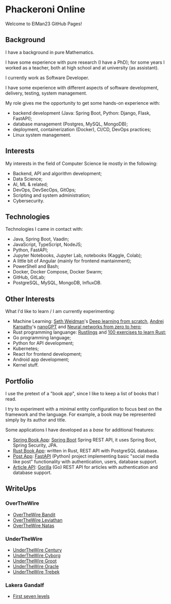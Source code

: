# Phackeroni Online

Welcome to ElMan23 GitHub Pages!

## Background

I have a background in pure Mathematics.

I have some experience with pure research (I have a PhD); for some years I worked as a teacher, both at high school and at university (as assistant).

I currently work as Software Developer.

I have some experience with different aspects of software development, delivery, testing, system management.

My role gives me the opportunity to get some hands-on experience with:

- backend development (Java: Spring Boot, Python: Django, Flask, FastAPI);
- database management (Postgres, MySQL, MongoDB);
- deployment, containerization (Docker), CI/CD, DevOps practices;
- Linux system management.

## Interests

My interests in the field of Computer Science lie mostly in the following:

- Backend, API and algorithm development;
- Data Science;
- AI, ML & related;
- DevOps, DevSecOps, GitOps;
- Scripting and system administration;
- Cybersecurity.

## Technologies

Technologies I came in contact with:

- Java, Spring Boot, Vaadin;
- JavaScript, TypeScript, NodeJS;
- Python, FastAPI;
- Jupyter Notebooks, Jupyter Lab, notebooks (Kaggle, Colab);
- A little bit of Angular (mainly for frontend mantainment);
- PowerShell and Bash;
- Docker, Docker Compose, Docker Swarm;
- GitHub, GitLab;
- PostgreSQL, MySQL, MongoDB, InfluxDB.

## Other Interests

What I'd like to learn / I am currently experimenting:

- Machine Learning: [Seth Weidman](https://github.com/SethHWeidman)'s [Deep learning from scratch](https://github.com/elman23/DeepLearningFromScratch), [Andrej Karpathy](https://github.com/karpathy)'s [nanoGPT](https://github.com/elman23/nanoGPT) and [Neural networks from zero to hero](https://github.com/elman23/nn-zero-to-hero);
- Rust programming languange: [Rustlings](https://github.com/elman23/rustlings) and [100 exercises to learn Rust](https://github.com/elman23/100-exercises-to-learn-rust);
- Go programming language;
- Python for API development;
- Kubernetes;
- React for frontend development;
- Android app development;
- Kernel stuff.

## Portfolio

I use the pretext of a "book app", since I like to keep a list of books that I read.

I try to experiment with a minimal entity configuration to focus best on the framework and the language. For example, a book may be represented simply by its author and title.

Some applications I have developed as a _base_ for additional freatures:

- [Spring Book App](https://github.com/elman23/spring-book-app): [Spring Boot](https://spring.io/projects/spring-boot/) Spring REST API, it uses Spring Boot, Spring Security, JPA.
- [Rust Book App](https://github.com/elman23/rust-book-app): written in Rust, REST API with PostgreSQL database.
- [Post App](https://github.com/elman23/postapp): [FastAPI](https://fastapi.tiangolo.com/) (Python) project implementing basic "social media like post" functionality with authentication, users, database support.
- [Article API](https://github.com/elman23/articleapi): [Gorilla](https://gorilla.github.io/) (Go) REST API for articles with authentication and database support.

<!--
## Notes

Some interesting notes I wrote down (the result is quite quick and dirty):

- [Attention](notes/attention.pdf) for transformers, following [3B1B presentation](https://www.youtube.com/watch?v=eMlx5fFNoYc&t=269s).
-->

## WriteUps

### OverTheWire

- [OverTheWire Bandit](OverTheWire/bandit.md)
- [OverTheWire Leviathan](OverTheWire/leviathan.md)
- [OverTheWire Natas](OverTheWire/natas.md)

### UnderTheWire

- [UnderTheWire Century](UnderTheWire/century.md)
- [UnderTheWire Cyborg](UnderTheWire/cyborg.md)
- [UnderTheWire Groot](UnderTheWire/groot.md)
- [UnderTheWire Oracle](UnderTheWire/oracle.md)
- [UnderTheWire Trebek](UnderTheWire/trebek.md)

### Lakera Gandalf

- [First seven levels](Gandalf/solutions1-7.md)
